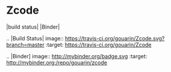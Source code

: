 # Zcode

|build status| |Binder|

.. |Build Status| image:: https://travis-ci.org/gouarin/Zcode.svg?branch=master
   :target: https://travis-ci.org/gouarin/Zcode

.. |Binder] image:: http://mybinder.org/badge.svg
   :target: http://mybinder.org:/repo/gouarin/zcode